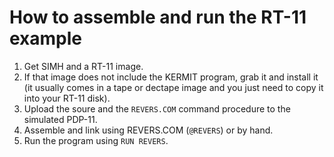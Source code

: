 # How to assemble and run the RT-11 example

1. Get SIMH and a RT-11 image. 
2. If that image does not include the KERMIT program, grab it and install it (it usually comes in a tape or dectape image and you just need to copy it into your RT-11 disk).
3. Upload the soure and the ```REVERS.COM``` command procedure to the simulated PDP-11.
4. Assemble and link using REVERS.COM (```@REVERS```) or by hand.
5. Run the program using ```RUN REVERS```.

